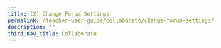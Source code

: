 ```yaml
---
title: (2) Change Forum Settings
permalink: /teacher-user-guide/collaborate/change-forum-settings/
description: ""
third_nav_title: Collaborate
---
```

